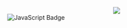 <div align="center">
    <img src="https://capsule-render.vercel.app/api?type=waving&color=FFEDC9&height=110&section=header&text=RESERVATION&fontSize=40" />
</div>
<div>
    <img src="https://img.shields.io/badge/JavaScript-F7DF1E?style=for-the-badge&logo=JavaScript&logoColor=white" alt="JavaScript Badge" />
</div>


